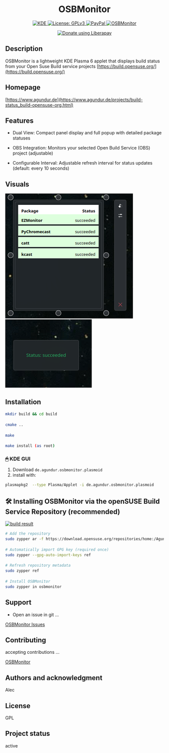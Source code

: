 <div align="center">
  <h1>OSBMonitor</h1>
  <a href="https://kde.org/de/">
  <img src="https://img.shields.io/badge/KDE_Plasma-6.1+-blue?style=flat&logo=kde" alt="KDE">
</a>
 <a href="https://www.gnu.org/licenses/gpl-3.0.html">
  <img src="https://img.shields.io/badge/License-GPLv3-blue.svg" alt="License: GPLv3">
</a>
  <a href="https://paypal.me/agundur">
  <img src="https://img.shields.io/badge/donate-PayPal-%2337a556" alt="PayPal">
</a>
  </a>
  <a href="https://store.kde.org/p/2290729">
  <img src="https://img.shields.io/badge/KDE%20Plasma-1D99F3?logo=kdeplasma&logoColor=fff" alt="OSBMonitor">
  

<noscript><a href="https://liberapay.com/Agundur/donate"><img alt="Donate using Liberapay" src="https://liberapay.com/assets/widgets/donate.svg"></a></noscript>
</a></div>

## Description
OSBMonitor is a lightweight KDE Plasma 6 applet that displays build status from your Open Suse Build service projects
[https://build.opensuse.org/](https://build.opensuse.org/)

## Homepage

[https://www.agundur.de](https://www.agundur.de/projects/build-status_build-opensuse-org.html)



## Features

- Dual View: Compact panel display and full popup with detailed package statuses

- OBS Integration: Monitors your selected Open Build Service (OBS) project (adjustable)

- Configurable Interval: Adjustable refresh interval for status updates (default: every 10 seconds)



## Visuals


![Full Representation](OSBMonitor_1.png)
![Compact Representation](OSBMonitor_2.png)


## Installation

```bash
mkdir build && cd build

cmake ..

make

make install (as root)
```

### 🖱 KDE GUI

1. Download `de.agundur.osbmonitor.plasmoid`
2. install with:

```bash
plasmapkg2  --type Plasma/Applet -i de.agundur.osbmonitor.plasmoid
```

## 🛠️ Installing OSBMonitor via the openSUSE Build Service Repository  (recommended)

[![build result](https://build.opensuse.org/projects/home:Agundur/packages/OSBMonitor/badge.svg?type=default)](https://build.opensuse.org/package/show/home:Agundur/OSBMonitor)

```bash
# Add the repository
sudo zypper ar -f https://download.opensuse.org/repositories/home:/Agundur/openSUSE_Tumbleweed/home:Agundur.repo

# Automatically import GPG key (required once)
sudo zypper --gpg-auto-import-keys ref

# Refresh repository metadata
sudo zypper ref

# Install OSBMonitor
sudo zypper in osbmonitor
```


## Support

- Open an issue in git ...

[OSBMonitor Issues](https://github.com/Agundur-KDE/OSBMonitor/issues)


## Contributing
accepting contributions ...

[OSBMonitor ](https://github.com/Agundur-KDE/OSBMonitor)
## Authors and acknowledgment
Alec

## License
GPL


## Project status
active
